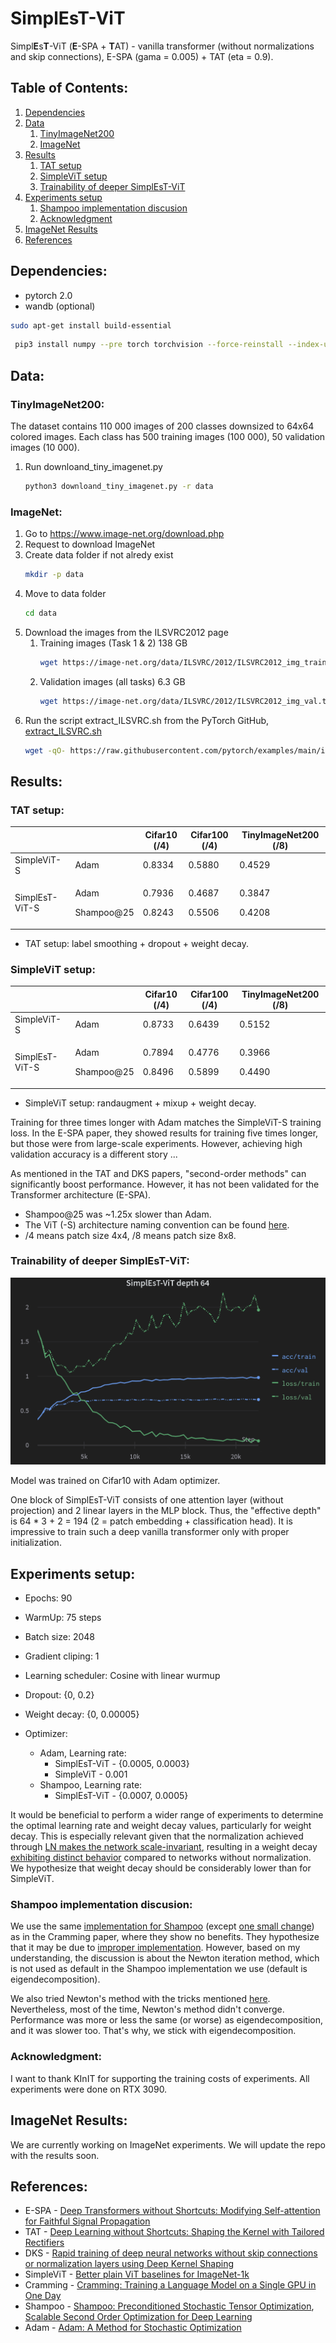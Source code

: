 
# SimplEsT-ViT
Simpl**E**s**T**-ViT (**E**-SPA + **T**AT) - vanilla transformer (without normalizations and skip connections), E-SPA (gama = 0.005) + TAT (eta = 0.9).

## Table of Contents:
1. [Dependencies](#Dependencies)
2. [Data](#Data)
    1. [TinyImageNet200](#TinyImageNet200)
    2. [ImageNet](#ImageNet)
3. [Results](#Results)
    1. [TAT setup](#TAT-setup)
    2. [SimpleViT setup](#SimpleViT-setup)
    3. [Trainability of deeper SimplEsT-ViT](#Trainability-of-deeper-SimplEsT-ViT)
4. [Experiments setup](#Experiments-setup)
    1. [Shampoo implementation discusion](#Shampoo-implementation-discusion)
    2. [Acknowledgment](#Acknowledgment)
5. [ImageNet Results](#ImageNet-Results)
6. [References](#References)


## Dependencies:
* pytorch 2.0
* wandb (optional)

```bash
sudo apt-get install build-essential
```
```bash
 pip3 install numpy --pre torch torchvision --force-reinstall --index-url https://download.pytorch.org/whl/nightly/cu117
```

## Data:

### TinyImageNet200:
The dataset contains 110 000 images of 200 classes downsized to 64x64 colored images. Each class has 500 training images (100 000), 50 validation images (10 000).

1. Run downloand_tiny_imagenet.py
    ```bash
    python3 downloand_tiny_imagenet.py -r data
    ```

### ImageNet:
1. Go to https://www.image-net.org/download.php
2. Request to download ImageNet 
3. Create data folder if not alredy exist
    ```bash 
    mkdir -p data
    ```
4. Move to data folder 
    ```bash
    cd data
    ``` 
5. Download the images from the ILSVRC2012 page
    1. Training images (Task 1 & 2) 138 GB 
        ```bash 
        wget https://image-net.org/data/ILSVRC/2012/ILSVRC2012_img_train.tar
        ```
    2. Validation images (all tasks) 6.3 GB
        ```bash 
        wget https://image-net.org/data/ILSVRC/2012/ILSVRC2012_img_val.tar
        ```
6. Run the script extract_ILSVRC.sh from the PyTorch GitHub, [extract_ILSVRC.sh](https://github.com/pytorch/examples/blob/main/imagenet/extract_ILSVRC.sh) 
    ```bash
    wget -qO- https://raw.githubusercontent.com/pytorch/examples/main/imagenet/extract_ILSVRC.sh | bash
    ```


## Results:

### **TAT setup:**
|                |        | Cifar10 (/4) | Cifar100 (/4) | TinyImageNet200 (/8) 
| ---            | ---    | ---       | ---      | ---  |
| SimpleViT-S    | Adam   |  0.8334  |   0.5880      | 0.4529|
| SimplEsT-ViT-S | <p> Adam <p> Shampoo@25 | <p>0.7936 <p>0.8243 |  <p>0.4687 <p>0.5506 | <p>0.3847 <p>0.4208|
* TAT setup: label smoothing + dropout  + weight decay.

### **SimpleViT setup:**
|                |        | Cifar10 (/4)   | Cifar100 (/4) | TinyImageNet200 (/8) 
| ---            | ---    | ---       | ---      | ---  |
| SimpleViT-S    | Adam   |  0.8733   |   0.6439      | 0.5152|
| SimplEsT-ViT-S | <p> Adam <p> Shampoo@25 | <p>0.7894 <p>0.8496 |  <p>0.4776 <p>0.5899 | <p>0.3966 <p>0.4490 |
* SimpleViT setup: randaugment + mixup + weight decay.

Training for three times longer with Adam matches the SimpleViT-S training loss. In the E-SPA paper, they showed results for training five times longer, but those were from large-scale experiments. However, achieving high validation accuracy is a different story ...

As mentioned in the TAT and DKS papers, "second-order methods" can significantly boost performance. However, it has not been validated for the Transformer architecture (E-SPA).

* Shampoo@25 was ~1.25x slower than Adam.
* The ViT (-S) architecture naming convention can be found [here](https://github.com/google-research/big_vision/blob/main/big_vision/models/vit.py#L248).
* /4 means patch size 4x4, /8 means patch size 8x8.
### **Trainability of deeper SimplEsT-ViT:**
![SimplEsT-ViT depth 64](assests/trainability.png)<figcaption>Model was trained on Cifar10 with Adam optimizer.</figcaption>

One block of SimplEsT-ViT consists of one attention layer (without projection) and 2 linear layers in the MLP block. Thus, the "effective depth" is 64 * 3 + 2 = 194 (2 = patch embedding + classification head). It is impressive to train such a deep vanilla transformer only with proper initialization.

## Experiments setup:
* Epochs: 90
* WarmUp: 75 steps
* Batch size: 2048
* Gradient cliping: 1 
* Learning scheduler: Cosine with linear wurmup
* Dropout: {0, 0.2}
* Weight decay: {0, 0.00005}

* Optimizer: 
    * Adam, Learning rate:
        * SimplEsT-ViT - {0.0005, 0.0003} 
        * SimpleViT - 0.001
    * Shampoo, Learning rate:
        * SimplEsT-ViT - {0.0007, 0.0005} 

It would be beneficial to perform a wider range of experiments to determine the optimal learning rate and weight decay values, particularly for weight decay. This is especially relevant given that the normalization achieved through [LN makes the network scale-invariant](https://arxiv.org/pdf/1607.06450.pdf), resulting in a weight decay [exhibiting distinct behavior](https://www.cs.toronto.edu/~rgrosse/courses/csc2541_2022/readings/L05_normalization.pdf) compared to networks without normalization. We hypothesize that weight decay should be considerably lower than for SimpleViT.

### Shampoo implementation discusion:
We use the same [implementation for Shampoo](https://github.com/facebookresearch/optimizers/tree/main/distributed_shampoo) (except [one small change](https://github.com/richardcepka/SimplEsT-ViT/commit/de7608ce3f3ea1031f326a54e4aba9d83a2ffa41)) as in the Cramming paper, where they show no benefits. They hypothesize that it may be due to [improper implementation](https://twitter.com/_arohan_/status/1608577721818546176). However, based on my understanding, the discussion is about the Newton iteration method, which is not used as default in the Shampoo implementation we use (default is eigendecomposition).

We also tried Newton's method with the tricks mentioned [here](https://twitter.com/_arohan_/status/1608577721818546176). Nevertheless, most of the time, Newton's method didn't converge. Performance was more or less the same (or worse) as eigendecomposition, and it was slower too. That's why, we stick with eigendecomposition.

### Acknowledgment: 
I want to thank KInIT for supporting the training costs of experiments. All experiments were done on RTX 3090.

## ImageNet Results:
We are currently working on ImageNet experiments. We will update the repo with the results soon.

## References: 
* E-SPA - [Deep Transformers without Shortcuts: Modifying Self-attention for Faithful Signal Propagation ](https://openreview.net/forum?id=NPrsUQgMjKK)
* TAT - [Deep Learning without Shortcuts: Shaping the Kernel with Tailored Rectifiers](https://arxiv.org/abs/2203.08120)
* DKS - [Rapid training of deep neural networks without skip connections or normalization layers using Deep Kernel Shaping](https://arxiv.org/abs/2110.01765)
* SimpleViT - [Better plain ViT baselines for ImageNet-1k](https://arxiv.org/abs/2205.01580)
* Cramming - [Cramming: Training a Language Model on a Single GPU in One Day](https://arxiv.org/abs/2212.14034)
* Shampoo - [Shampoo: Preconditioned Stochastic Tensor Optimization](https://arxiv.org/abs/1802.09568), [Scalable Second Order Optimization for Deep Learning](https://arxiv.org/abs/2002.09018)
* Adam - [Adam: A Method for Stochastic Optimization](https://arxiv.org/abs/1412.6980)

